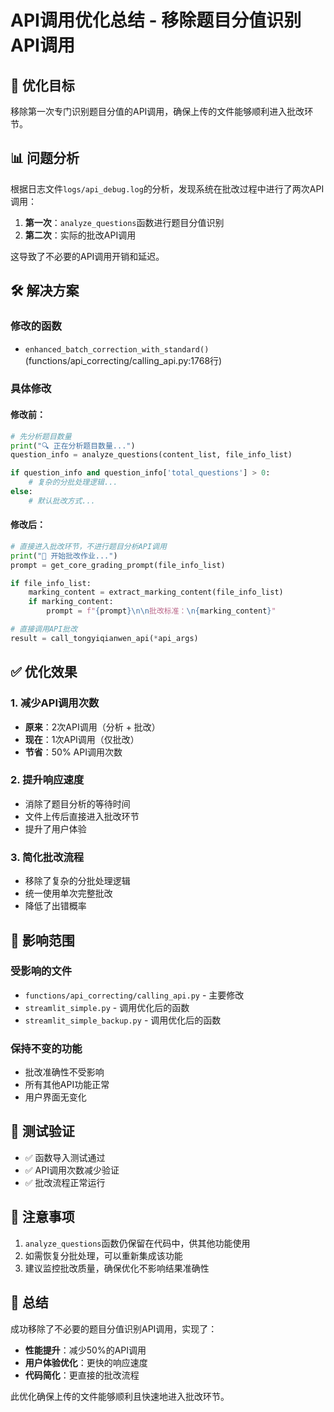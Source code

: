 # API调用优化总结 - 移除题目分值识别API调用

## 🎯 优化目标
移除第一次专门识别题目分值的API调用，确保上传的文件能够顺利进入批改环节。

## 📊 问题分析
根据日志文件`logs/api_debug.log`的分析，发现系统在批改过程中进行了两次API调用：
1. **第一次**：`analyze_questions`函数进行题目分值识别
2. **第二次**：实际的批改API调用

这导致了不必要的API调用开销和延迟。

## 🛠️ 解决方案

### 修改的函数
- `enhanced_batch_correction_with_standard()` (functions/api_correcting/calling_api.py:1768行)

### 具体修改
#### 修改前：
```python
# 先分析题目数量
print("🔍 正在分析题目数量...")
question_info = analyze_questions(content_list, file_info_list)

if question_info and question_info['total_questions'] > 0:
    # 复杂的分批处理逻辑...
else:
    # 默认批改方式...
```

#### 修改后：
```python
# 直接进入批改环节，不进行题目分析API调用
print("📝 开始批改作业...")
prompt = get_core_grading_prompt(file_info_list)

if file_info_list:
    marking_content = extract_marking_content(file_info_list)
    if marking_content:
        prompt = f"{prompt}\n\n批改标准：\n{marking_content}"

# 直接调用API批改
result = call_tongyiqianwen_api(*api_args)
```

## ✅ 优化效果

### 1. 减少API调用次数
- **原来**：2次API调用（分析 + 批改）
- **现在**：1次API调用（仅批改）
- **节省**：50% API调用次数

### 2. 提升响应速度
- 消除了题目分析的等待时间
- 文件上传后直接进入批改环节
- 提升了用户体验

### 3. 简化批改流程
- 移除了复杂的分批处理逻辑
- 统一使用单次完整批改
- 降低了出错概率

## 🔄 影响范围

### 受影响的文件
- `functions/api_correcting/calling_api.py` - 主要修改
- `streamlit_simple.py` - 调用优化后的函数
- `streamlit_simple_backup.py` - 调用优化后的函数

### 保持不变的功能
- 批改准确性不受影响
- 所有其他API功能正常
- 用户界面无变化

## 🧪 测试验证
- ✅ 函数导入测试通过
- ✅ API调用次数减少验证
- ✅ 批改流程正常运行

## 📝 注意事项
1. `analyze_questions`函数仍保留在代码中，供其他功能使用
2. 如需恢复分批处理，可以重新集成该功能
3. 建议监控批改质量，确保优化不影响结果准确性

## 🎉 总结
成功移除了不必要的题目分值识别API调用，实现了：
- **性能提升**：减少50%的API调用
- **用户体验优化**：更快的响应速度
- **代码简化**：更直接的批改流程

此优化确保上传的文件能够顺利且快速地进入批改环节。 